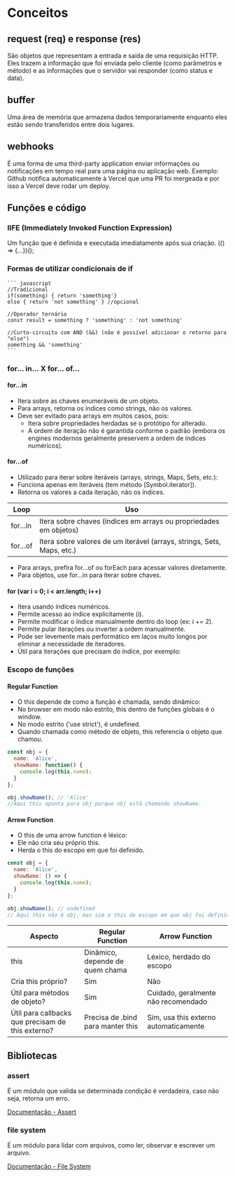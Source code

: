 # Conceitos
## request (req) e response (res)
São objetos que representam a entrada e saída de uma requisição HTTP. Eles trazem a informação que foi enviada pelo cliente (como parâmetros e método) e as informações que o servidor vai responder (como status e data).

## buffer
Uma área de memória que armazena dados temporariamente enquanto eles estão sendo transferidos entre dois lugares.

## webhooks
É uma forma de uma third-party application enviar informações ou notificações em tempo real para uma página ou aplicação web. Exemplo: Github notifica automaticamente à Vercel que uma PR foi mergeada e por isso a Vercel deve rodar um deploy.

## Funções e código
### IIFE (Immediately Invoked Function Expression)
Um função que é definida e executada imediatamente após sua criação. (() => {...})();

### Formas de utilizar condicionais de if
    ``` javascript
    //Tradicional
    if(something) { return 'something'}
    else { return 'not something' } //opcional

    //Operador ternário
    const result = something ? 'something' : 'not something'

    //Curto-circuito com AND (&&) (não é possível adicionar o retorno para "else")
    something && 'something'
    ```
### for... in... X for... of...
#### for...in
- Itera sobre as chaves enumeráveis de um objeto.
- Para arrays, retorna os índices como strings, não os valores.
- Deve ser evitado para arrays em muitos casos, pois:
  - Itera sobre propriedades herdadas se o protótipo for alterado.
  - A ordem de iteração não é garantida conforme o padrão (embora os engines modernos geralmente preservem a ordem de índices numéricos).

#### for...of
- Utilizado para iterar sobre iteráveis (arrays, strings, Maps, Sets, etc.):
- Funciona apenas em iteráveis (tem método [Symbol.iterator]).
- Retorna os valores a cada iteração, não os índices.

|Loop|Uso|
|-|-|
|for...in|Itera sobre chaves (índices em arrays ou propriedades em objetos)|
|for...of|Itera sobre valores de um iterável (arrays, strings, Sets, Maps, etc.)|

- Para arrays, prefira for...of ou forEach para acessar valores diretamente.
- Para objetos, use for...in para iterar sobre chaves.

#### for (var i = 0; i < arr.length; i++)
- Itera usando índices numéricos.
- Permite acesso ao índice explicitamente (i).
- Permite modificar o índice manualmente dentro do loop (ex: i += 2).
- Permite pular iterações ou inverter a ordem manualmente.
- Pode ser levemente mais performático em laços muito longos por eliminar a necessidade de iteradores.
- Útil para iterações que precisam do índice, por exemplo:

### Escopo de funções
#### Regular Function
- O this depende de como a função é chamada, sendo dinâmico:
- No browser em modo não estrito, this dentro de funções globais é o window.
- No modo estrito ('use strict'), é undefined.
- Quando chamada como método de objeto, this referencia o objeto que chamou.
```javascript
const obj = {
  name: 'Alice',
  showName: function() {
    console.log(this.name);
  }
};

obj.showName(); // 'Alice'
//Aqui this aponta para obj porque obj está chamando showName.
```

#### Arrow Function
- O this de uma arrow function é léxico:
- Ele não cria seu próprio this.
- Herda o this do escopo em que foi definido.
```javascript
const obj = {
  name: 'Alice',
  showName: () => {
    console.log(this.name);
  }
};

obj.showName(); // undefined
// Aqui this não é obj, mas sim o this do escopo em que obj foi definido (no browser, window; em módulo, geralmente undefined).
```

|Aspecto|Regular Function|Arrow Function|
|-|-|-|
|this|Dinâmico, depende de quem chama|Léxico, herdado do escopo|
|Cria this próprio?|Sim|Não|
|Útil para métodos de objeto?|Sim|Cuidado, geralmente não recomendado|
|Útil para callbacks que precisam de this externo?|Precisa de .bind para manter this|Sim, usa this externo automaticamente|

## Bibliotecas
### assert
É um módulo que valida se determinada condição é verdadeira, caso não seja, retorna um erro.

[Documentação - Assert](https://nodejs.org/api/assert.html)

### file system
É um módulo para lidar com arquivos, como ler, observar e escrever um arquivo.

[Documentação - File System](https://nodejs.org/api/fs.html)
